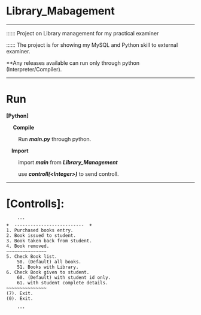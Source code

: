 Library_Mabagement
===
______
::::::
Project on Library management for my practical examiner

::::::
The project is for showing my MySQL and Python skill to external examiner.

**Any releases available can run only through python (Interpreter/Compiler).
____

# Run
____[Python]____
    
&emsp; ____Compile____

&emsp;&emsp; Run ___main.py___ through python.

&emsp;____Import____

&emsp;&emsp; import ___main___ from ___Library_Management___

&emsp;&emsp; use ___controll(\<Integer>)___ to send controll.

___
____[Controlls]____:
==

        '''
    +  --------------------------  +
    1. Purchased books entry.
    2. Book issued to student.
    3. Book taken back from student.
    4. Book removed.
    ~~~~~~~~~~~~~~~
    5. Check Book list.
        50. (Default) all books.
        51. Books with Library.
    6. Check Book given to student.
        60. (Default) with student id only.
        61. with student complete details.
    ~~~~~~~~~~~~~~~
    (7). Exit.
    (0). Exit.
    
        '''

